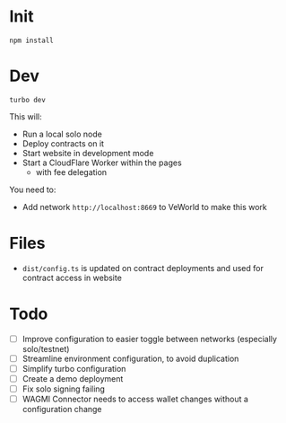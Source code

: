 # Init

```shell
npm install
```


# Dev

```shell
turbo dev
```

This will:

- Run a local solo node
- Deploy contracts on it
- Start website in development mode
- Start a CloudFlare Worker within the pages
    - with fee delegation

You need to:

- Add network `http://localhost:8669` to VeWorld to make this work

# Files

* `dist/config.ts` is updated on contract deployments and used for contract access in website

# Todo

- [ ] Improve configuration to easier toggle between networks (especially solo/testnet)
- [ ] Streamline environment configuration, to avoid duplication
- [ ] Simplify turbo configuration
- [ ] Create a demo deployment
- [ ] Fix solo signing failing
- [ ] WAGMI Connector needs to access wallet changes without a configuration change
